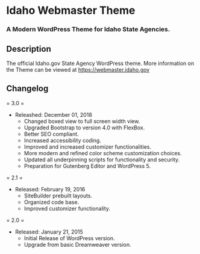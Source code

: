 # Idaho Webmaster Theme

### A Modern WordPress Theme for Idaho State Agencies.

## Description

The official Idaho.gov State Agency WordPress theme. More information on the Theme can be viewed at https://webmaster.idaho.gov

## Changelog

= 3.0 =

- Releashed: December 01, 2018
  - Changed boxed view to full screen width view.
  - Upgraded Bootstrap to version 4.0 with FlexBox.
  - Better SEO compliant.
  - Increased accessibility coding.
  - Improved and increased customizer functionalities.
  - More modern and refined color scheme customization choices.
  - Updated all underpinning scripts for functionality and security.
  - Preparation for Gutenberg Editor and WordPress 5.

= 2.1 =

- Released: February 19, 2016
  - SiteBuilder prebuilt layouts.
  - Organized code base.
  - Improved customizer functionality.

= 2.0 =

- Released: January 21, 2015
  - Initial Release of WordPress version.
  - Upgrade from basic Dreamweaver version.
